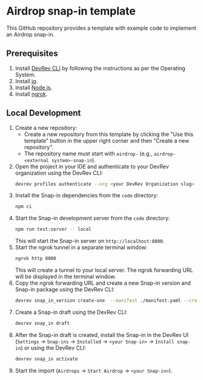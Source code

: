 # Airdrop snap-in template

This GitHub repository provides a template with example code to implement an Airdrop snap-in.

## Prerequisites

1. Install [DevRev CLI](https://developer.devrev.ai/snapin-development/references/cli-install) by following the instructions as per the Operating System.
2. Install [jq](https://jqlang.github.io/jq/download/).
3. Install [Node.js](https://nodejs.org/en/download/).
4. Install [ngrok](https://ngrok.com/download).

## Local Development

1. Create a new repository:
   - Create a new repository from this template by clicking the "Use this template" button in the upper right corner and then "Create a new repository".
   - The repository name must start with `airdrop-` (e.g., `airdrop-<external system>-snap-in`).
2. Open the project in your IDE and authenticate to your DevRev organization using the DevRev CLI:
   ```bash
   devrev profiles authenticate --org <your DevRev Organization slug>
   ```
3. Install the Snap-in dependencies from the `code` directory:
   ```bash
   npm ci
   ```
4. Start the Snap-in development server from the `code` directory:
   ```bash
   npm run test:server -- local
   ```
   This will start the Snap-in server on `http://localhost:8000`.
5. Start the ngrok tunnel in a separate terminal window:
   ```bash
   ngrok http 8000
   ```
   This will create a tunnel to your local server.
   The ngrok forwarding URL will be displayed in the terminal window.
6. Copy the ngrok forwarding URL and create a new Snap-in version and Snap-in package using the DevRev CLI:
   ```bash
   devrev snap_in_version create-one  --manifest ./manifest.yaml --create-package --testing-url <ngrok forwarding URL>
   ```
7. Create a Snap-in draft using the DevRev CLI:
   ```bash
   devrev snap_in draft
   ```
8. After the Snap-in draft is created, install the Snap-in in the DevRev UI (`Settings` -> `Snap-ins` -> `Installed` -> `<your Snap-in>` -> `Install snap-in`) or using the DevRev CLI:
   ```bash
   devrev snap_in activate
   ```
9. Start the import (`Airdrops` -> `Start Airdrop` -> `<your Snap-in>`).
